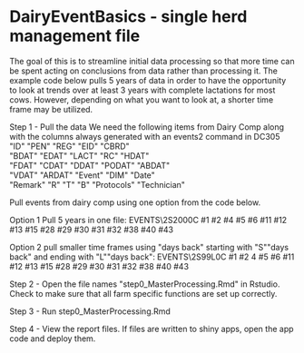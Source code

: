 # DairyEventBasics - single herd management file

The goal of this is to streamline initial data processing so that more time can be spent acting on conclusions from data rather than processing it.  The example code below pulls 5 years of data in order to have the opportunity to look at trends over at least 3 years with complete lactations for most cows.  However, depending on what you want to look at, a shorter time frame may be utilized.

Step 1 - Pull the data
We need the following items from Dairy Comp along with the columns always generated with an events2 command in DC305
"ID"         "PEN"        "REG"        "EID"        "CBRD"      
"BDAT"       "EDAT"       "LACT"       "RC"         "HDAT"      
"FDAT"       "CDAT"       "DDAT"       "PODAT"      "ABDAT"     
"VDAT"       "ARDAT"      "Event"      "DIM"        "Date"      
"Remark"     "R"          "T"          "B"          "Protocols" 
"Technician"

Pull events from dairy comp using one option from the code below. 

Option 1 Pull 5 years in one file: 
EVENTS\2S2000C #1 #2 #4 #5 #6 #11 #12 #13 #15 #28 #29 #30 #31 #32 #38 #40 #43

Option 2 pull smaller time frames using "days back" starting with "S""days back" and ending with "L""days back": 
EVENTS\2S99L0C #1 #2 4 #5 #6 #11 #12 #13 #15 #28 #29 #30 #31 #32 #38 #40 #43


Step 2 - Open the file names "step0_MasterProcessing.Rmd" in Rstudio.  Check to make sure that all farm specific functions are set up correctly.

Step 3 - Run step0_MasterProcessing.Rmd

Step 4 - View the report files.  If files are written to shiny apps, open the app code and deploy them.


